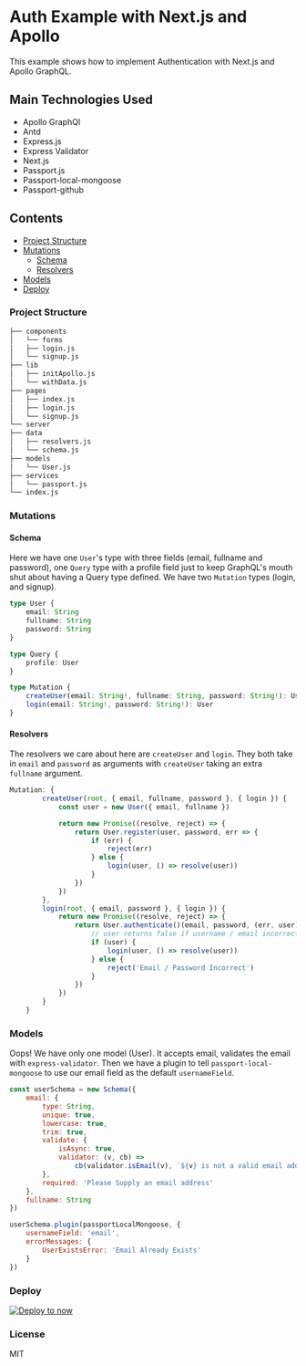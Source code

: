 # Auth Example with Next.js and Apollo

This example shows how to implement Authentication with Next.js and Apollo GraphQL.

## Main Technologies Used

* Apollo GraphQl
* Antd
* Express.js
* Express Validator
* Next.js
* Passport.js
* Passport-local-mongoose
* Passport-github

## Contents

* [Project Structure](#project-structure)
* [Mutations](#mutations)
  * [Schema](#schema)
  * [Resolvers](#resolvers)
* [Models](#models)
* [Deploy](#deploy)

### Project Structure

```md
├── components
│   └── forms
│   ├── login.js
│   └── signup.js
├── lib
│   ├── initApollo.js
│   └── withData.js
├── pages
│   ├── index.js
│   ├── login.js
│   └── signup.js
└── server
├── data
│   ├── resolvers.js
│   └── schema.js
├── models
│   └── User.js
├── services
│   └── passport.js
└── index.js
```

### Mutations

#### Schema

Here we have one `User`'s type with three fields (email, fullname and password), one `Query` type with a profile field just to keep GraphQL's mouth shut about having a Query type defined. We have two `Mutation` types (login, and signup).

```ts
type User {
	email: String
	fullname: String
	password: String
}

type Query {
	profile: User
}

type Mutation {
	createUser(email: String!, fullname: String, password: String!): User
	login(email: String!, password: String!): User
}
```

#### Resolvers

The resolvers we care about here are `createUser` and `login`. They both take in `email` and `password` as arguments with `createUser` taking an extra `fullname` argument.

```js
Mutation: {
		createUser(root, { email, fullname, password }, { login }) {
			const user = new User({ email, fullname })

			return new Promise((resolve, reject) => {
				return User.register(user, password, err => {
					if (err) {
						reject(err)
					} else {
						login(user, () => resolve(user))
					}
				})
			})
		},
		login(root, { email, password }, { login }) {
			return new Promise((resolve, reject) => {
				return User.authenticate()(email, password, (err, user) => {
					// user returns false if username / email incorrect
					if (user) {
						login(user, () => resolve(user))
					} else {
						reject('Email / Password Incorrect')
					}
				})
			})
		}
	}
```

### Models

Oops! We have only one model (User). It accepts email, validates the email with `express-validator`. Then we have a plugin to tell `passport-local-mongoose` to use our email field as the default `usernameField`.

```js
const userSchema = new Schema({
	email: {
		type: String,
		unique: true,
		lowercase: true,
		trim: true,
		validate: {
			isAsync: true,
			validator: (v, cb) =>
				cb(validator.isEmail(v), `${v} is not a valid email address`)
		},
		required: 'Please Supply an email address'
	},
	fullname: String
})

userSchema.plugin(passportLocalMongoose, {
	usernameField: 'email',
	errorMessages: {
		UserExistsError: 'Email Already Exists'
	}
})
```

### Deploy

[![Deploy to now](https://deploy.now.sh/static/button.svg)](https://deploy.now.sh/?repo=https://github.com/ooade/next-apollo-auth)

### License

MIT
